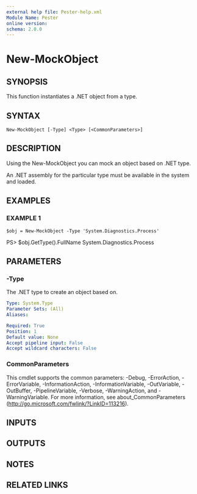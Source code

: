 ```yaml
---
external help file: Pester-help.xml
Module Name: Pester
online version:
schema: 2.0.0
---
```


# New-MockObject

## SYNOPSIS
This function instantiates a .NET object from a type.

## SYNTAX

```
New-MockObject [-Type] <Type> [<CommonParameters>]
```

## DESCRIPTION
Using the New-MockObject you can mock an object based on .NET type.

An .NET assembly for the particular type must be available in the system and loaded.

## EXAMPLES

### EXAMPLE 1
```
$obj = New-MockObject -Type 'System.Diagnostics.Process'
```

PS\> $obj.GetType().FullName
    System.Diagnostics.Process

## PARAMETERS

### -Type
The .NET type to create an object based on.

```yaml
Type: System.Type
Parameter Sets: (All)
Aliases:

Required: True
Position: 1
Default value: None
Accept pipeline input: False
Accept wildcard characters: False
```

### CommonParameters
This cmdlet supports the common parameters: -Debug, -ErrorAction, -ErrorVariable, -InformationAction, -InformationVariable, -OutVariable, -OutBuffer, -PipelineVariable, -Verbose, -WarningAction, and -WarningVariable.
For more information, see about_CommonParameters (http://go.microsoft.com/fwlink/?LinkID=113216).

## INPUTS

## OUTPUTS

## NOTES

## RELATED LINKS
